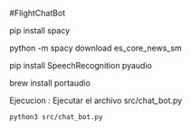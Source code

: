 #FlightChatBot

pip install spacy

python -m spacy download es_core_news_sm

pip install SpeechRecognition pyaudio

brew install portaudio


Ejecucion :
Ejecutar el archivo src/chat_bot.py

`python3 src/chat_bot.py` 

